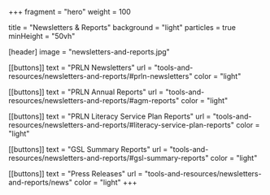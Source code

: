 +++
fragment = "hero"
weight = 100

title = "Newsletters & Reports"
background = "light"
particles = true
minHeight = "50vh"

[header]
  image = "newsletters-and-reports.jpg"

[[buttons]]
  text = "PRLN Newsletters"
  url = "tools-and-resources/newsletters-and-reports/#prln-newsletters"
  color = "light"

[[buttons]]
  text = "PRLN Annual Reports"
  url = "tools-and-resources/newsletters-and-reports/#agm-reports"
  color = "light"
  
[[buttons]]
  text = "PRLN Literacy Service Plan Reports"
  url = "tools-and-resources/newsletters-and-reports/#literacy-service-plan-reports"
  color = "light"
  
[[buttons]]
  text = "GSL Summary Reports"
  url = "tools-and-resources/newsletters-and-reports/#gsl-summary-reports"
  color = "light"
  
[[buttons]]
  text = "Press Releases"
  url = "tools-and-resources/newsletters-and-reports/news"
  color = "light"
+++

<!--more-->


